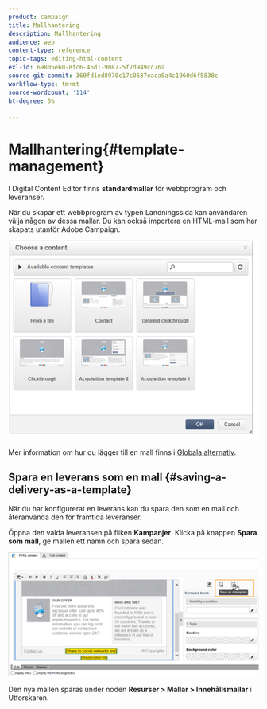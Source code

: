 ```yaml
---
product: campaign
title: Mallhantering
description: Mallhantering
audience: web
content-type: reference
topic-tags: editing-html-content
exl-id: 69805e60-8fc6-45d1-9087-5f7d949cc76a
source-git-commit: 360fd1ed8970c17c0687eaca0a4c1960d6f5838c
workflow-type: tm+mt
source-wordcount: '114'
ht-degree: 5%

---
```


# Mallhantering{#template-management}

I Digital Content Editor finns **standardmallar** för webbprogram och leveranser.

När du skapar ett webbprogram av typen Landningssida kan användaren välja någon av dessa mallar. Du kan också importera en HTML-mall som har skapats utanför Adobe Campaign.

![](assets/dce_popup_templatechoice.png)

Mer information om hur du lägger till en mall finns i [Globala alternativ](content-editor-interface.md#global-options).

## Spara en leverans som en mall {#saving-a-delivery-as-a-template}

När du har konfigurerat en leverans kan du spara den som en mall och återanvända den för framtida leveranser.

Öppna den valda leveransen på fliken **Kampanjer**. Klicka på knappen **Spara som mall**, ge mallen ett namn och spara sedan.

![](assets/dce_save_model.png)

Den nya mallen sparas under noden **Resurser > Mallar > Innehållsmallar** i Utforskaren.
